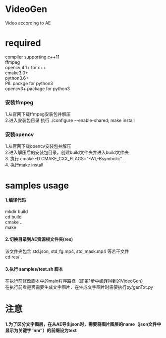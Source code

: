 # VideoGen
Video according to AE  
# required
compiler supporting c++11  
ffmpeg  
opencv 4.1+ for c++  
cmake3.0+  
python3.6+  
PIL packge for python3  
opencv3+ package for python3  

### 安装ffmpeg
1.从官网下载ffmpeg安装包并解压  
2.进入安装包目录 执行 ./configure --enable-shared; make install  
### 安装opencv
1.从官网下载opencv安装包并解压  
2.进入解压后的安装包目录，创建build文件夹并进入build文件夹  
3. 执行 cmake -D CMAKE_CXX_FLAGS="-Wl,-Bsymbolic" ..  
4. 执行make install  

# samples usage  
#### 1.编译代码  
  mkdir build  
  cd build  
  cmake ..  
  make  
#### 2.切换目录到AE资源根文件夹(res)   
  该文件夹包含 std.json, std_fg.mp4, std_mask.mp4 等若干文件  
  cd res/ . 
#### 3.执行 samples/test.sh 脚本
  在执行前修改脚本中的main程序路径（即第1步中编译得到的VideoGen）  
  在执行前看是否需要生成文字图片，在生成文字图片时需要执行py/genTxt.py
  
# 注意
#### 1.为了区分文字图层，在从AE导出json时，需要将图片图层的name（json文件中显示为关键字“nm”）的前缀设为text
